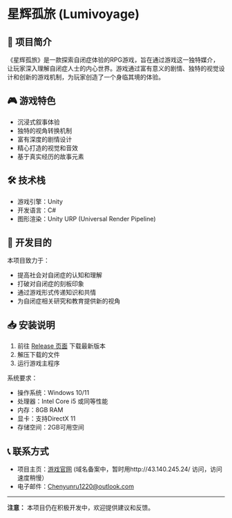 # 星辉孤旅 (Lumivoyage)

<div align="center">


</div>

## 🌟 项目简介

《星辉孤旅》是一款探索自闭症体验的RPG游戏，旨在通过游戏这一独特媒介，让玩家深入理解自闭症人士的内心世界。游戏通过富有意义的剧情、独特的视觉设计和创新的游戏机制，为玩家创造了一个身临其境的体验。

## 🎮 游戏特色

- 沉浸式叙事体验
- 独特的视角转换机制
- 富有深度的剧情设计
- 精心打造的视觉和音效
- 基于真实经历的故事元素

## 🛠️ 技术栈

- 游戏引擎：Unity
- 开发语言：C#
- 图形渲染：Unity URP (Universal Render Pipeline)

## 🎯 开发目的

本项目致力于：
- 提高社会对自闭症的认知和理解
- 打破对自闭症的刻板印象
- 通过游戏形式传递知识和共情
- 为自闭症相关研究和教育提供新的视角

## 📥 安装说明

1. 前往 [Release 页面](https://github.com/Cyr-judy/Lumivoyage/releases/latest) 下载最新版本
2. 解压下载的文件
3. 运行游戏主程序

系统要求：
- 操作系统：Windows 10/11
- 处理器：Intel Core i5 或同等性能
- 内存：8GB RAM
- 显卡：支持DirectX 11
- 存储空间：2GB可用空间

## 📞 联系方式

- 项目主页：[游戏官网](https://lumivoyage.cn) (域名备案中，暂时用http://43.140.245.24/ 访问，访问速度稍慢）
- 电子邮件：Chenyunru1220@outlook.com

---

**注意：** 本项目仍在积极开发中，欢迎提供建议和反馈。
